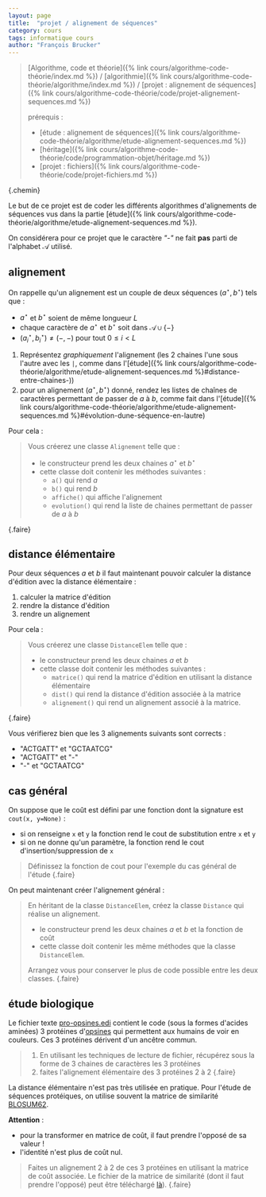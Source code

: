 ```yaml
---
layout: page
title:  "projet / alignement de séquences"
category: cours
tags: informatique cours 
author: "François Brucker"
---
```


> [Algorithme, code et théorie]({% link cours/algorithme-code-théorie/index.md %}) / [algorithmie]({% link cours/algorithme-code-théorie/algorithme/index.md %}) / [projet : alignement de séquences]({% link cours/algorithme-code-théorie/code/projet-alignement-sequences.md %})
>
> prérequis :
>
> * [étude : alignement de séquences]({% link cours/algorithme-code-théorie/algorithme/etude-alignement-sequences.md %})
> * [héritage]({% link cours/algorithme-code-théorie/code/programmation-objet/héritage.md %})
> * [projet : fichiers]({% link cours/algorithme-code-théorie/code/projet-fichiers.md %})
>
{.chemin}

Le but de ce projet est de coder les différents algorithmes d'alignements de séquences vus dans la partie [étude]({% link cours/algorithme-code-théorie/algorithme/etude-alignement-sequences.md %}).

On considérera pour ce projet que le caractère *"-"* ne fait **pas** parti de l'alphabet $\mathcal{A}$ utilisé.

## alignement

On rappelle qu'un alignement est un couple de deux séquences $(a^\star, b^\star)$ tels que :

* $a^\star$ et $b^\star$ soient de même longueur $L$
* chaque caractère de $a^\star$ et $b^\star$ soit dans $\mathcal{A} \cup \{ - \}$
* $(a^\star_i, b^\star_i) \neq (-,-)$ pour tout $0 \leq i < L$

1. Représentez *graphiquement* l'alignement (les 2 chaines l'une sous l'autre avec les `|`, comme dans l'[étude]({% link cours/algorithme-code-théorie/algorithme/etude-alignement-sequences.md %}#distance-entre-chaines-))
2. pour un alignement $(a^\star, b^\star)$ donné, rendez les listes de chaînes de caractères permettant de passer de $a$ à $b$, comme fait dans l'[étude]({% link cours/algorithme-code-théorie/algorithme/etude-alignement-sequences.md %}#évolution-dune-séquence-en-lautre)

Pour cela :

> Vous créerez une classe `Alignement` telle que :
>
> * le constructeur prend les deux chaines $a^\star$ et $b^\star$
> * cette classe doit contenir les méthodes suivantes :
>   * `a()` qui rend $a$
>   * `b()` qui rend $b$
>   * `affiche()` qui affiche l'alignement
>   * `evolution()` qui rend la liste de chaines permettant de passer de $a$ à $b$
>
{.faire}

## distance élémentaire

Pour deux séquences $a$ et $b$ il faut maintenant pouvoir calculer la distance d'édition avec la distance élémentaire :

1. calculer la matrice d'édition
2. rendre la distance d'édition
3. rendre un alignement

Pour cela :

> Vous créerez une classe `DistanceElem` telle que :
>
> * le constructeur prend les deux chaines $a$ et $b$
> * cette classe doit contenir les méthodes suivantes :
>   * `matrice()` qui rend la matrice d'édition en utilisant la distance élémentaire
>   * `dist()` qui rend la distance d'édition associée à la matrice
>   * `alignement()` qui rend un alignement associé à la matrice.
>
{.faire}

Vous vérifierez bien que les 3 alignements suivants sont corrects :

* "ACTGATT" et "GCTAATCG"
* "ACTGATT" et "-"
* "-" et "GCTAATCG"

## cas général

On suppose que le coût est défini par une fonction dont la signature est `cout(x, y=None)` :

* si on renseigne `x` et `y` la fonction rend le cout de substitution entre `x` et `y`
* si on ne donne qu'un paramètre, la fonction rend le cout d'insertion/suppression de `x`

> Définissez la fonction de cout pour l'exemple du cas général de l'étude
{.faire}

On peut maintenant créer l'alignement général :

> En héritant de la classe `DistanceElem`, créez la classe `Distance` qui réalise un alignement.
>
> * le constructeur prend les deux chaines $a$ et $b$ et la fonction de coût
> * cette classe doit contenir les même méthodes que la classe `DistanceElem`.
>
> Arrangez vous pour conserver le plus de code possible entre les deux classes.
{.faire}

## étude biologique

Le fichier texte [pro-opsines.edi](./pro-opsines.edi) contient le code (sous la formes d'acides aminées) 3 protéines d'[opsines](https://fr.wikipedia.org/wiki/Opsine) qui permettent aux humains de voir en couleurs. Ces 3 protéines dérivent d'un ancêtre commun.

> 1. En utilisant les techniques de lecture de fichier, récupérez sous la forme de 3 chaines de caractères les 3 protéines
> 2. faites l'alignement élémentaire des 3 protéines 2 à 2
{.faire}

La distance élémentaire n'est pas très utilisée en pratique. Pour l'étude de séquences protéiques, on utilise souvent la matrice de similarité [BLOSUM62](https://en.wikipedia.org/wiki/BLOSUM).

**Attention** :

* pour la transformer en matrice de coût, il faut prendre l'opposé de sa valeur !
* l'identité n'est plus de coût nul.

> Faites un alignement 2 à 2 de ces 3 protéines en utilisant la matrice de coût associée. Le fichier de la matrice de similarité (dont il faut prendre l'opposé) peut être téléchargé [là](https://www.ncbi.nlm.nih.gov/Class/FieldGuide/BLOSUM62.txt)).
{.faire}
